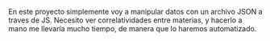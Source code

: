 En este proyecto simplemente voy a manipular datos con un archivo JSON a traves de JS.
Necesito ver correlatividades entre materias, y hacerlo a mano me llevaría mucho tiempo, de manera que
lo haremos automatizado.
